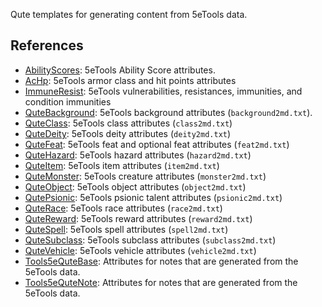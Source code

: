 Qute templates for generating content from 5eTools data.

## References

- [AbilityScores](AbilityScores.md): 5eTools Ability Score attributes.
- [AcHp](AcHp.md): 5eTools armor class and hit points attributes
- [ImmuneResist](ImmuneResist.md): 5eTools vulnerabilities, resistances, immunities, and condition immunities
- [QuteBackground](QuteBackground.md): 5eTools background attributes (`background2md.txt`).
- [QuteClass](QuteClass.md): 5eTools class attributes (`class2md.txt`)
- [QuteDeity](QuteDeity.md): 5eTools deity attributes (`deity2md.txt`)
- [QuteFeat](QuteFeat.md): 5eTools feat and optional feat attributes (`feat2md.txt`)
- [QuteHazard](QuteHazard.md): 5eTools hazard attributes (`hazard2md.txt`)
- [QuteItem](QuteItem.md): 5eTools item attributes (`item2md.txt`)
- [QuteMonster](QuteMonster.md): 5eTools creature attributes (`monster2md.txt`)
- [QuteObject](QuteObject.md): 5eTools object attributes (`object2md.txt`)
- [QutePsionic](QutePsionic.md): 5eTools psionic talent attributes (`psionic2md.txt`)
- [QuteRace](QuteRace.md): 5eTools race attributes (`race2md.txt`)
- [QuteReward](QuteReward.md): 5eTools reward attributes (`reward2md.txt`)
- [QuteSpell](QuteSpell.md): 5eTools spell attributes (`spell2md.txt`)
- [QuteSubclass](QuteSubclass.md): 5eTools subclass attributes (`subclass2md.txt`)
- [QuteVehicle](QuteVehicle.md): 5eTools vehicle attributes (`vehicle2md.txt`)
- [Tools5eQuteBase](Tools5eQuteBase.md): Attributes for notes that are generated from the 5eTools data.
- [Tools5eQuteNote](Tools5eQuteNote.md): Attributes for notes that are generated from the 5eTools data.
